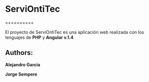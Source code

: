 # ServiOntiTec
==========

El proyecto de ServiOntiTec es una aplicación web realizada con los lenguajes de **PHP** y **Angular v.1.4**

## Authors:
**Alejandro Garcia**
 
**Jorge Sempere**